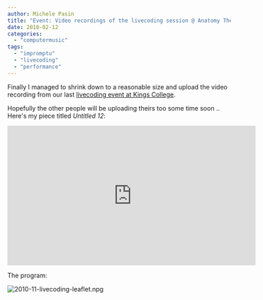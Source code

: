 ```yaml
---
author: Michele Pasin
title: "Event: Video recordings of the livecoding session @ Anatomy Theatre, King's College, London"
date: 2010-02-12
categories: 
  - "computermusic"
tags: 
  - "impromptu"
  - "livecoding"
  - "performance"
---
```


Finally I managed to shrink down to a reasonable size and upload the video recording from our last [livecoding event at Kings College](http://www.michelepasin.org/blog/2010/01/10/livecoding-night-kings-college-coming-up/).

Hopefully the other people will be uploading theirs too some time soon .. Here's my piece titled *Untitled 12*: 

<iframe width="560" height="315" src="https://www.youtube.com/embed/8GHclRJAoE0?si=MtvtP9jRvA3O65KE" title="YouTube video player" frameborder="0" allow="accelerometer; autoplay; clipboard-write; encrypted-media; gyroscope; picture-in-picture; web-share" allowfullscreen></iframe>


The program:


![2010-11-livecoding-leaflet.npg](/media/static/blog_img/2010-11-livecoding-leaflet.png)

